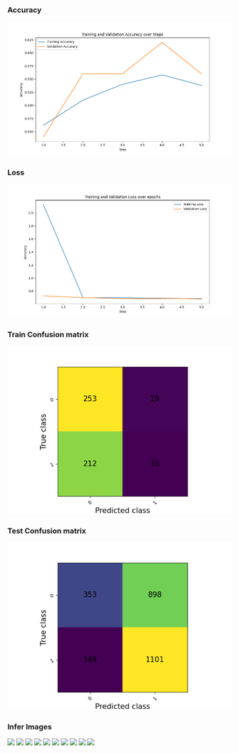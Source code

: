 ### Accuracy
![](./train_val_acc.png "Training and Validation Accuracy")
### Loss
![](./train_val_loss.png "Training and Validation loss")
### Train Confusion matrix
![](./train_confusion_matrix.png "Training Confusion matrix")
### Test Confusion matrix
![](./test_confusion_matrix.png "Test Confusion matrix")
### Infer Images
![](./infer_images/100_annotated.jpg )
![](./infer_images/101_annotated.jpg )
![](./infer_images/119_annotated.jpg )
![](./infer_images/127_annotated.jpg )
![](./infer_images/30_annotated.jpg )
![](./infer_images/4_annotated.jpg )
![](./infer_images/59_annotated.jpg )
![](./infer_images/68_annotated.jpg )
![](./infer_images/85_annotated.jpg )
![](./infer_images/9_annotated.jpg )
